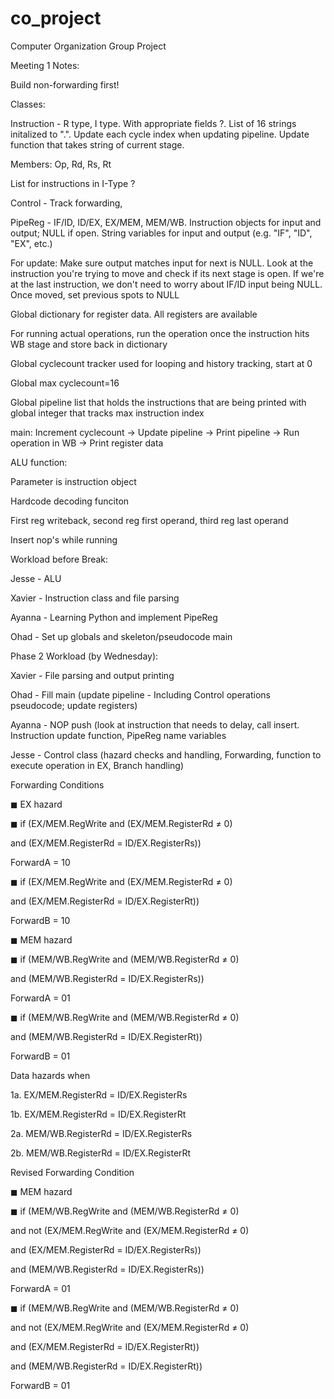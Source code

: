 # co_project
Computer Organization Group Project

Meeting 1 Notes:

Build non-forwarding first!

Classes:

Instruction - R type, I type. With appropriate fields ?. List of 16 strings initalized to ".". Update each cycle index when updating pipeline. Update function that takes string of current stage.

Members: Op, Rd, Rs, Rt


List for instructions in I-Type ?

Control - Track forwarding,

PipeReg - IF/ID, ID/EX, EX/MEM, MEM/WB. Instruction objects for input and output; NULL if open. String variables for input and output (e.g. "IF", "ID", "EX", etc.)

For update: Make sure output matches input for next is NULL. Look at the instruction you're trying to move and check if its next stage is open. If we're at the last instruction, we don't need to worry about IF/ID input being NULL. Once moved, set previous spots to NULL

Global dictionary for register data. All registers are available

For running actual operations, run the operation once the instruction hits WB stage and store back in dictionary

Global cyclecount tracker used for looping and history tracking, start at 0

Global max cyclecount=16

Global pipeline list that holds the instructions that are being printed with global integer that tracks max instruction index

main: Increment cyclecount -> Update pipeline -> Print pipeline -> Run operation in WB -> Print register data

ALU function:

Parameter is instruction object

Hardcode decoding funciton

First reg writeback, second reg first operand, third reg last operand


Insert nop's while running


Workload before Break:

Jesse - ALU

Xavier - Instruction class and file parsing

Ayanna - Learning Python and implement PipeReg

Ohad - Set up globals and skeleton/pseudocode main



Phase 2 Workload (by Wednesday):

Xavier - File parsing and output printing

Ohad - Fill main (update pipeline - Including Control operations pseudocode; update registers)

Ayanna - NOP push (look at instruction that needs to delay, call insert. Instruction update function, PipeReg name variables

Jesse - Control class (hazard checks and handling, Forwarding, function to execute operation in EX, Branch handling)



Forwarding Conditions

◼ EX hazard

◼ if (EX/MEM.RegWrite and (EX/MEM.RegisterRd ≠ 0)

and (EX/MEM.RegisterRd = ID/EX.RegisterRs))

ForwardA = 10

◼ if (EX/MEM.RegWrite and (EX/MEM.RegisterRd ≠ 0)

and (EX/MEM.RegisterRd = ID/EX.RegisterRt))

ForwardB = 10

◼ MEM hazard

◼ if (MEM/WB.RegWrite and (MEM/WB.RegisterRd ≠ 0)

and (MEM/WB.RegisterRd = ID/EX.RegisterRs))

ForwardA = 01

◼ if (MEM/WB.RegWrite and (MEM/WB.RegisterRd ≠ 0)

and (MEM/WB.RegisterRd = ID/EX.RegisterRt))

ForwardB = 01



Data hazards when

1a. EX/MEM.RegisterRd = ID/EX.RegisterRs

1b. EX/MEM.RegisterRd = ID/EX.RegisterRt

2a. MEM/WB.RegisterRd = ID/EX.RegisterRs

2b. MEM/WB.RegisterRd = ID/EX.RegisterRt



Revised Forwarding Condition

◼ MEM hazard

◼ if (MEM/WB.RegWrite and (MEM/WB.RegisterRd ≠ 0)

and not (EX/MEM.RegWrite and (EX/MEM.RegisterRd ≠ 0)

and (EX/MEM.RegisterRd = ID/EX.RegisterRs))

and (MEM/WB.RegisterRd = ID/EX.RegisterRs))

ForwardA = 01

◼ if (MEM/WB.RegWrite and (MEM/WB.RegisterRd ≠ 0)

and not (EX/MEM.RegWrite and (EX/MEM.RegisterRd ≠ 0)

and (EX/MEM.RegisterRd = ID/EX.RegisterRt))

and (MEM/WB.RegisterRd = ID/EX.RegisterRt))

ForwardB = 01
